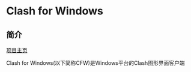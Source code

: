 # Clash for Windows

## 简介

[项目主页](https://github.com/Fndroid/clash_for_windows_pkg)

Clash for Windows\(以下简称CFW\)是Windows平台的Clash图形界面客户端


